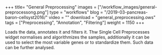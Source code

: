 +++
title= "General Preprocessing"
images =  ["/workflow_images/general-preprocessong.png"]
type = "workflows"
blog =  "/2019-03-pancreas-baron-cellsyst2016/"
video = ""
download = "general_preprocessing.ows"
tags = ["Preprocessing", "Annotation", "Filtering"]
weight = 1150 
+++

Loads the data, annotates it and filters it. Thw Single Cell Preprocesses widget normalises and algorithmizes the samples, additionally it can be used to select the most variable genes or to standardize them. Such data can be further analysed. 